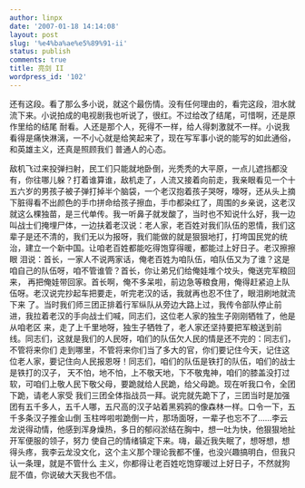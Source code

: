 ```yaml
---
author: linpx
date: '2007-01-18 14:14:08'
layout: post
slug: '%e4%ba%ae%e5%89%91-ii'
status: publish
comments: true
title: 亮剑 II
wordpress_id: '102'
---
```


还有这段。看了那么多小说，就这个最伤情。没有任何理由的，看完这段，泪水就流下来。小说拍成的电视剧我也听说了，很红。不过给改了结尾，可惜啊，还是原作里给的结尾
耐看。人还是那个人，死得不一样，给人得刺激就不一样。小说我看得是痛快淋漓，一不小心就是给笑起来了，现在写军事小说的能写的如此通俗，和英雄主义，还真是照顾我们
普通人的心态。



敌机飞过来投弹扫射，民工们只能就地卧倒，光秃秃的大平原，一点儿遮挡都没有，你往哪儿躲？打着谁算谁，敌机走了，人流又接着向前走，我亲眼看见一个十
五六岁的男孩子被子弹打掉半个脑袋，一个老汉抱着孩子哭呀，嚎呀，还从头上摘下脏得看不出颜色的手巾拼命给孩子擦血，手巾都染红了，周围的乡亲说，这老汉
就这么棵独苗，是三代单传。我一听鼻子就发酸了，当时也不知说什么好，我一边叫战士们掩埋尸体，一边扶着老汉说：老人家，老百姓对我们队伍的恩情，我们这
辈子是还不清的，我们无以为报呀，我们能做的就是狠狠地打，打垮国民党的统治，建立一个新中国。让咱老百姓都能吃得饱穿得暖，都能过上好日子。老汉擦擦眼
泪说：首长，一家人不说两家话，俺老百姓为咱队伍，咱队伍又为了谁？这是咱自己的队伍呀，咱不管谁管？首长，你让弟兄们给俺娃堆个坟头，俺送完军粮回来，
再把俺娃带回家。首长啊，俺不多呆啦，前边急等粮食用，俺得赶紧迫上队伍呀。老汉说完抄起车把要走，听完老汉的话，我就再也忍不住了，眼泪刷地就流下来
了。当时我们师三团正排着行军纵队从旁边大路上过，我传令部队停止前进，我拉着老汉的手向战士们喊，同志们，这位老人家的独生子刚刚牺牲了，他是从咱老区
来，走了上千里地呀，独生子牺牲了，老人家还坚持要把军粮送到前线。同志们，这就是我们的人民呀，咱们的队伍欠人民的情是还不完的：同志们，不管将来你们
走到哪里，不管将来你们当了多大的官，你们要记住今天，记住这位老人家，要记住向人民报恩呀！同志们，咱们的队伍是铁打的队伍，咱们的战士是铁打的汉子，
天不怕，地不怕，上不敬天地，下不敬鬼神，咱们的膝盖没打过软，可咱们上敬人民下敬父母，要跪就给人民跪，给父母跪。现在听我口令，全团下跪，请老人家受
我们三团全体指战员一拜。说完就先跪下了，三团当时是加强团有五千多人，五千人哪，五尺高的汉子站着黑鸦鸦的像森林一样。口令一下，五千多条汉子推金山倒
玉柱哗啦啦跪倒一片，那场面呀，一辈子也忘不了……李云龙说得动情，他感到浑身燥热，多日的郁闷淤结在胸中，想一吐为快，他狠狠地扯开军便服的领子，努力
使自己的情绪镇定下来。嗨，最近我失眠了，想呀想，想得头疼，我李云龙没文化，这个主义那个理论我都不懂，也没兴趣搞明白，但我只认一条理，就是不管什么
主义，你都得让老百姓吃饱穿暖过上好日子，不然就狗屁不值，你说破大天我也不信。


